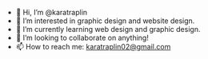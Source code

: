 - 👋 Hi, I’m @karatraplin
- 👀 I’m interested in graphic design and website design. 
- 🌱 I’m currently learning web design and graphic design.
- 💞️ I’m looking to collaborate on anything!
- 📫 How to reach me: karatraplin02@gmail.com

<!---
karatraplin/karatraplin is a ✨ special ✨ repository because its `README.md` (this file) appears on your GitHub profile.
You can click the Preview link to take a look at your changes.
--->
